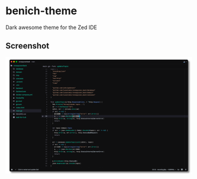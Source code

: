 # benich-theme

Dark awesome theme for the Zed IDE

## Screenshot

![benich](./theme-screenshot.png)
